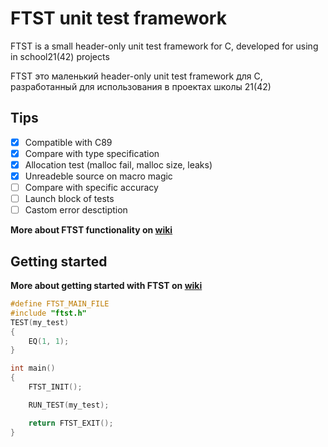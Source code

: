 # FTST unit test framework
FTST is a small header-only unit test framework for C, developed for using in school21(42) projects

FTST это маленький header-only unit test framework для C, разработанный для использования в проектах школы 21(42)

## Tips
- [x] Compatible with C89
- [x] Compare with type specification
- [x] Allocation test (malloc fail, malloc size, leaks)
- [x] Unreadeble source on macro magic
- [ ] Compare with specific accuracy
- [ ] Launch block of tests
- [ ] Castom error desctiption

**More about FTST functionality on [wiki](https://github.com/Krutix/ft_speed_test/wiki)**

## Getting started
**More about getting started with FTST on [wiki](https://github.com/Krutix/ft_speed_test/wiki/Start-with-FTST)**

```c
#define FTST_MAIN_FILE
#include "ftst.h"
TEST(my_test)
{
    EQ(1, 1);
}

int main()
{
    FTST_INIT();

    RUN_TEST(my_test);

    return FTST_EXIT();
}
```
